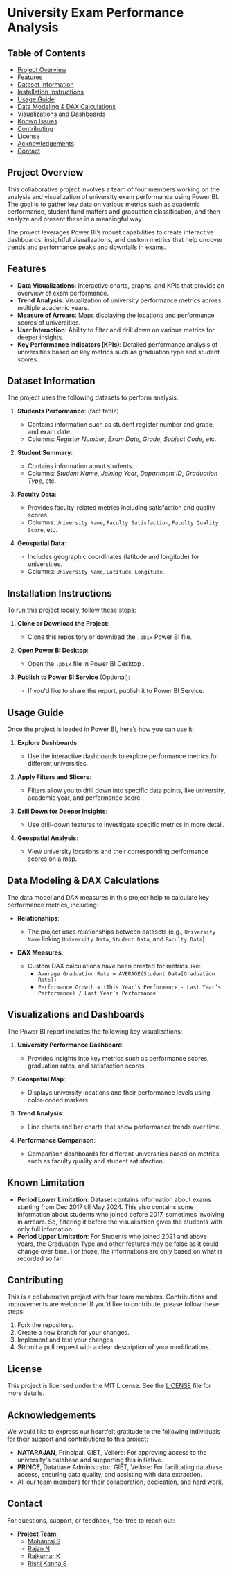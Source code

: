 # University Exam Performance Analysis

## Table of Contents
- [Project Overview](#project-overview)
- [Features](#features)
- [Dataset Information](#dataset-information)
- [Installation Instructions](#installation-instructions)
- [Usage Guide](#usage-guide)
- [Data Modeling & DAX Calculations](#data-modeling--dax-calculations)
- [Visualizations and Dashboards](#visualizations-and-dashboards)
- [Known Issues](#known-issues)
- [Contributing](#contributing)
- [License](#license)
- [Acknowledgements](#acknowledgements)
- [Contact](#contact)

## Project Overview
This collaborative project involves a team of four members working on the analysis and visualization of university exam performance using Power BI. The goal is to gather key data on various metrics such as academic performance, student fund matters and graduation classification, and then analyze and present these in a meaningful way.

The project leverages Power BI’s robust capabilities to create interactive dashboards, insightful visualizations, and custom metrics that help uncover trends and performance peaks and downfalls in exams.

## Features
- **Data Visualizations**: Interactive charts, graphs, and KPIs that provide an overview of exam performance.
- **Trend Analysis**: Visualization of university performance metrics across multiple academic years.
- **Measure of Arrears**: Maps displaying the locations and performance scores of universities.
- **User Interaction**: Ability to filter and drill down on various metrics for deeper insights.
- **Key Performance Indicators (KPIs)**: Detailed performance analysis of universities based on key metrics such as graduation type and student scores.

## Dataset Information
The project uses the following datasets to perform analysis:

1. **Students Performance**: (fact table)
   - Contains information such as student register number and grade, and exam date.
   - Columns: *Register Number*, *Exam Date*, *Grade*, *Subject Code*, etc.

2. **Student Summary**:
   - Contains information about students.
   - Columns: *Student Name*, *Joining Year*, *Department ID*, *Graduation Type*, etc.

3. **Faculty Data**:
   - Provides faculty-related metrics including satisfaction and quality scores.
   - Columns: `University Name`, `Faculty Satisfaction`, `Faculty Quality Score`, etc.

4. **Geospatial Data**:
   - Includes geographic coordinates (latitude and longitude) for universities.
   - Columns: `University Name`, `Latitude`, `Longitude`.

## Installation Instructions
To run this project locally, follow these steps:

1. **Clone or Download the Project**:
   - Clone this repository or download the `.pbix` Power BI file.
   
2. **Open Power BI Desktop**:
   - Open the `.pbix` file in Power BI Desktop .
   
3. **Publish to Power BI Service** (Optional):
   - If you'd like to share the report, publish it to Power BI Service.

## Usage Guide
Once the project is loaded in Power BI, here’s how you can use it:

1. **Explore Dashboards**:
   - Use the interactive dashboards to explore performance metrics for different universities.

2. **Apply Filters and Slicers**:
   - Filters allow you to drill down into specific data points, like university, academic year, and performance score.

3. **Drill Down for Deeper Insights**:
   - Use drill-down features to investigate specific metrics in more detail.

4. **Geospatial Analysis**:
   - View university locations and their corresponding performance scores on a map.

## Data Modeling & DAX Calculations
The data model and DAX measures in this project help to calculate key performance metrics, including:

- **Relationships**:
   - The project uses relationships between datasets (e.g., `University Name` linking `University Data`, `Student Data`, and `Faculty Data`).

- **DAX Measures**:
   - Custom DAX calculations have been created for metrics like:
     - `Average Graduation Rate = AVERAGE(Student Data[Graduation Rate])`
     - `Performance Growth = (This Year’s Performance - Last Year’s Performance) / Last Year’s Performance`

## Visualizations and Dashboards
The Power BI report includes the following key visualizations:

1. **University Performance Dashboard**:
   - Provides insights into key metrics such as performance scores, graduation rates, and satisfaction scores.

2. **Geospatial Map**:
   - Displays university locations and their performance levels using color-coded markers.

3. **Trend Analysis**:
   - Line charts and bar charts that show performance trends over time.

4. **Performance Comparison**:
   - Comparison dashboards for different universities based on metrics such as faculty quality and student satisfaction.

## Known Limitation
- **Period Lower Limitation**: Dataset contains information about exams starting from Dec 2017 till May 2024. This also contains some information about students who joined before 2017, sometimes involving in arrears. So, filtering it before the visualisation gives the students with only full infomation.
- **Period Upper Limitation**: For Students who joined 2021 and above years, the Graduation Type and other features may be false as it could change over time. For those, the informations are only based on what is recorded so far.

## Contributing
This is a collaborative project with four team members. Contributions and improvements are welcome! If you’d like to contribute, please follow these steps:

1. Fork the repository.
2. Create a new branch for your changes.
3. Implement and test your changes.
4. Submit a pull request with a clear description of your modifications.

## License
This project is licensed under the MIT License. See the [LICENSE](LICENSE) file for more details.

## Acknowledgements

We would like to express our heartfelt gratitude to the following individuals for their support and contributions to this project:

- **NATARAJAN**, Principal, GIET, Vellore: For approving access to the university's database and supporting this initiative.
- **PRINCE**, Database Administrator, GIET, Vellore: For facilitating database access, ensuring data quality, and assisting with data extraction.
- All our team members for their collaboration, dedication, and hard work.


## Contact
For questions, support, or feedback, feel free to reach out:

- **Project Team**:
  - [Mohanraj S](mailto:email@example.com)
  - [Rajan N](mailto:rajanofficial002@gmail.com)
  - [Rajkumar K](mailto:email@example.com)
  - [Rishi Kanna S](mailto:email@example.com)

